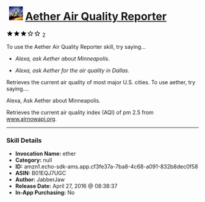 # &nbsp;<img src="skill_icon" alt="Aether Air Quality Reporter icon" width="36"> [Aether Air Quality Reporter](http://alexa.amazon.com/#skills/amzn1.echo-sdk-ams.app.cf3fe37a-7ba8-4c68-a091-832b8dec0f58)
![3 stars](../../images/ic_star_black_18dp_1x.png)![3 stars](../../images/ic_star_black_18dp_1x.png)![3 stars](../../images/ic_star_black_18dp_1x.png)![3 stars](../../images/ic_star_border_black_18dp_1x.png)![3 stars](../../images/ic_star_border_black_18dp_1x.png) 2

To use the Aether Air Quality Reporter skill, try saying...

* *Alexa, ask Aether about Minneapolis.*

* *Alexa, ask Aether for the air quality in Dallas.*

Retrieves the current air quality of most major U.S. cities.  To use aether, try saying....

Alexa, Ask Aether about Minneapolis.

Retrieves the current air quality index (AQI) of pm 2.5 from www.airnowapi.org.

***

### Skill Details

* **Invocation Name:** ether
* **Category:** null
* **ID:** amzn1.echo-sdk-ams.app.cf3fe37a-7ba8-4c68-a091-832b8dec0f58
* **ASIN:** B01EQJ7UGC
* **Author:** JabberJaw
* **Release Date:** April 27, 2016 @ 08:38:37
* **In-App Purchasing:** No
